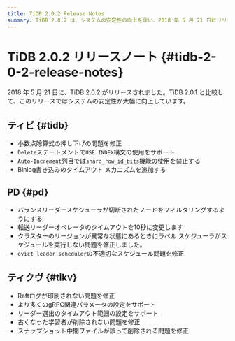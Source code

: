 ```yaml
---
title: TiDB 2.0.2 Release Notes
summary: TiDB 2.0.2 は、システムの安定性の向上を伴い、2018 年 5 月 21 日にリリースされました。このリリースには、小数除算式の修正、Delete` ステートメントでの `USE INDEX` 構文のサポート、および TiDB でのBinlog書き込みのタイムアウト メカニズムが含まれています。PD は、バランス リーダー スケジューラで切断されたノードをフィルターし、転送リーダー オペレータのタイムアウトを変更し、スケジューリングの問題を修正しました。TiKV は、 Raftログ印刷を修正し、gRPC パラメータの構成、リーダー選出のタイムアウト範囲をサポートし、スナップショット中間ファイルの削除の問題を解決しました。
---
```


# TiDB 2.0.2 リリースノート {#tidb-2-0-2-release-notes}

2018 年 5 月 21 日に、TiDB 2.0.2 がリリースされました。TiDB 2.0.1 と比較して、このリリースではシステムの安定性が大幅に向上しています。

## ティビ {#tidb}

-   小数点除算式の押し下げの問題を修正
-   `Delete`ステートメントで`USE INDEX`構文の使用をサポート
-   `Auto-Increment`列目では`shard_row_id_bits`機能の使用を禁止する
-   Binlog書き込みのタイムアウト メカニズムを追加する

## PD {#pd}

-   バランスリーダースケジューラが切断されたノードをフィルタリングするようにする
-   転送リーダーオペレータのタイムアウトを10秒に変更します
-   クラスターのリージョンが異常な状態にあるときにラベル スケジューラがスケジュールを実行しない問題を修正しました。
-   `evict leader scheduler`の不適切なスケジュール問題を修正

## ティクヴ {#tikv}

-   Raftログが印刷されない問題を修正
-   より多くのgRPC関連パラメータの設定をサポート
-   リーダー選出のタイムアウト範囲の設定をサポート
-   古くなった学習者が削除されない問題を修正
-   スナップショット中間ファイルが誤って削除される問題を修正
